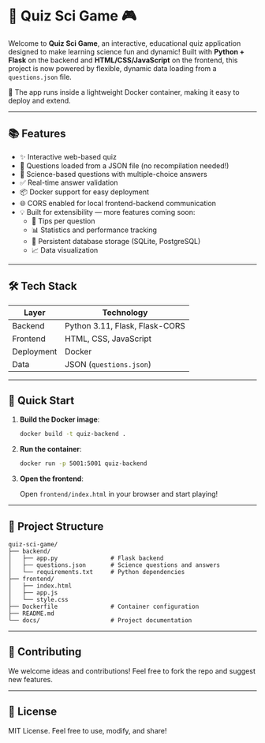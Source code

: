 # 🧪 Quiz Sci Game 🎮

Welcome to **Quiz Sci Game**, an interactive, educational quiz application designed to make learning science fun and dynamic! Built with **Python + Flask** on the backend and **HTML/CSS/JavaScript** on the frontend, this project is now powered by flexible, dynamic data loading from a `questions.json` file.

🚀 The app runs inside a lightweight Docker container, making it easy to deploy and extend.

---

## 📚 Features

- ✨ Interactive web-based quiz  
- 📄 Questions loaded from a JSON file (no recompilation needed!)  
- 🧠 Science-based questions with multiple-choice answers  
- ✅ Real-time answer validation  
- 📦 Docker support for easy deployment  
- 🌐 CORS enabled for local frontend-backend communication  
- 💡 Built for extensibility — more features coming soon:
    - 🧩 Tips per question
    - 📊 Statistics and performance tracking
    - 📁 Persistent database storage (SQLite, PostgreSQL)
    - 📈 Data visualization

---

## 🛠️ Tech Stack

| Layer      | Technology                      |
|------------|---------------------------------|
| Backend    | Python 3.11, Flask, Flask-CORS  |
| Frontend   | HTML, CSS, JavaScript           |
| Deployment | Docker                          |
| Data       | JSON (`questions.json`)         |

---

## 🚀 Quick Start

1. **Build the Docker image**:

     ```bash
     docker build -t quiz-backend .
     ```

2. **Run the container**:

     ```bash
     docker run -p 5001:5001 quiz-backend
     ```

3. **Open the frontend**:

     Open `frontend/index.html` in your browser and start playing!

---

## 📂 Project Structure

```
quiz-sci-game/
├── backend/
│   ├── app.py               # Flask backend
│   ├── questions.json       # Science questions and answers
│   └── requirements.txt     # Python dependencies
├── frontend/
│   ├── index.html
│   ├── app.js
│   └── style.css
├── Dockerfile               # Container configuration
├── README.md
└── docs/                    # Project documentation
```

---

## 🤝 Contributing

We welcome ideas and contributions! Feel free to fork the repo and suggest new features.

---

## 📜 License

MIT License. Feel free to use, modify, and share!